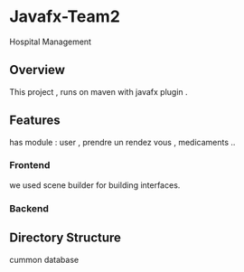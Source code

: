# Javafx-Team2
Hospital Management
## Overview 
This project , runs on maven with javafx plugin .
## Features ## 
has module : user , prendre un rendez vous , medicaments ..
### Frontend 
we used scene builder for building interfaces.
### Backend 
## Directory Structure ## 
cummon database 

